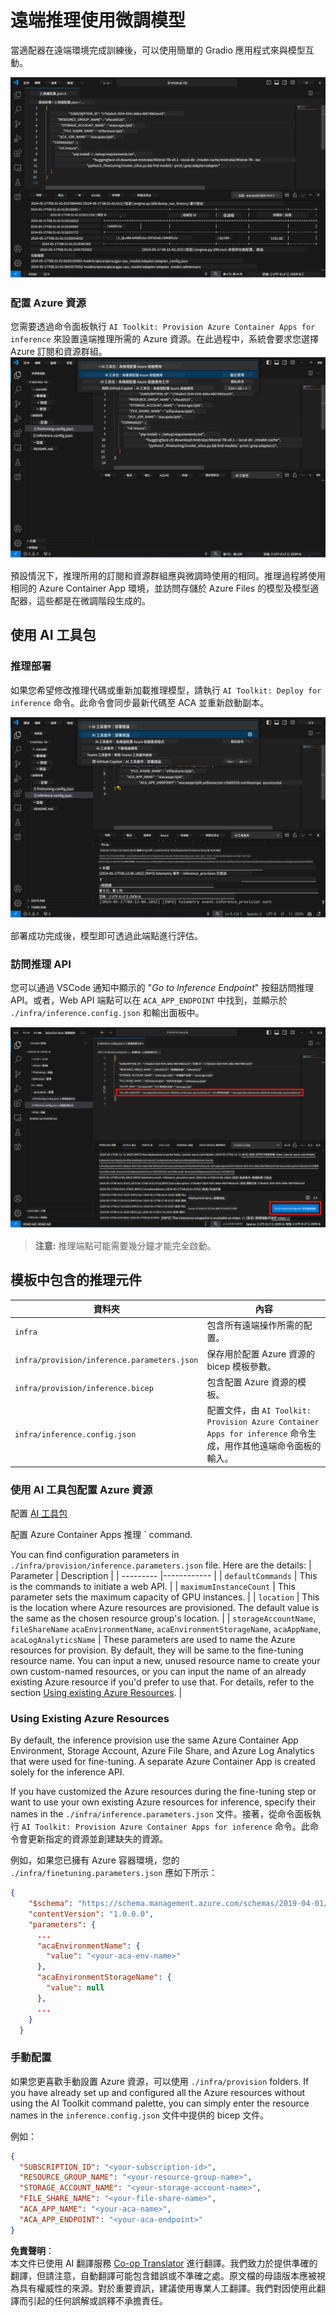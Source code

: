 <!--
CO_OP_TRANSLATOR_METADATA:
{
  "original_hash": "8782d16f62bc2bdae1f0b38f39a2417c",
  "translation_date": "2025-04-04T17:52:40+00:00",
  "source_file": "md\\01.Introduction\\03\\Remote_Interence.md",
  "language_code": "hk"
}
-->
# 遠端推理使用微調模型

當適配器在遠端環境完成訓練後，可以使用簡單的 Gradio 應用程式來與模型互動。

![微調完成](../../../../../translated_images/log-finetuning-res.4b3ee593f24d3096742d09375adade22b217738cab93bc1139f224e5888a1cbf.hk.png)

### 配置 Azure 資源
您需要透過命令面板執行 `AI Toolkit: Provision Azure Container Apps for inference` 來設置遠端推理所需的 Azure 資源。在此過程中，系統會要求您選擇 Azure 訂閱和資源群組。  
![配置推理資源](../../../../../translated_images/command-provision-inference.b294f3ae5764ab45b83246d464ad5329b0de20cf380f75a699b4cc6b5495ca11.hk.png)

預設情況下，推理所用的訂閱和資源群組應與微調時使用的相同。推理過程將使用相同的 Azure Container App 環境，並訪問存儲於 Azure Files 的模型及模型適配器，這些都是在微調階段生成的。

## 使用 AI 工具包

### 推理部署
如果您希望修改推理代碼或重新加載推理模型，請執行 `AI Toolkit: Deploy for inference` 命令。此命令會同步最新代碼至 ACA 並重新啟動副本。

![推理部署](../../../../../translated_images/command-deploy.cb6508c973d6257e649aa4f262d3c170a374da3e9810a4f3d9e03935408a592b.hk.png)

部署成功完成後，模型即可透過此端點進行評估。

### 訪問推理 API

您可以通過 VSCode 通知中顯示的 "*Go to Inference Endpoint*" 按鈕訪問推理 API。或者，Web API 端點可以在 `ACA_APP_ENDPOINT` 中找到，並顯示於 `./infra/inference.config.json` 和輸出面板中。

![應用端點](../../../../../translated_images/notification-deploy.00f4267b7aa6a18cfaaec83a7831b5d09311d5d96a70bb4c9d651ea4a41a8af7.hk.png)

> **注意:** 推理端點可能需要幾分鐘才能完全啟動。

## 模板中包含的推理元件

| 資料夾 | 內容 |
| ------ |--------- |
| `infra` | 包含所有遠端操作所需的配置。 |
| `infra/provision/inference.parameters.json` | 保存用於配置 Azure 資源的 bicep 模板參數。 |
| `infra/provision/inference.bicep` | 包含配置 Azure 資源的模板。 |
| `infra/inference.config.json` | 配置文件，由 `AI Toolkit: Provision Azure Container Apps for inference` 命令生成，用作其他遠端命令面板的輸入。 |

### 使用 AI 工具包配置 Azure 資源
配置 [AI 工具包](https://marketplace.visualstudio.com/items?itemName=ms-windows-ai-studio.windows-ai-studio)

配置 Azure Container Apps 推理 ` command.

You can find configuration parameters in `./infra/provision/inference.parameters.json` file. Here are the details:
| Parameter | Description |
| --------- |------------ |
| `defaultCommands` | This is the commands to initiate a web API. |
| `maximumInstanceCount` | This parameter sets the maximum capacity of GPU instances. |
| `location` | This is the location where Azure resources are provisioned. The default value is the same as the chosen resource group's location. |
| `storageAccountName`, `fileShareName` `acaEnvironmentName`, `acaEnvironmentStorageName`, `acaAppName`,  `acaLogAnalyticsName` | These parameters are used to name the Azure resources for provision. By default, they will be same to the fine-tuning resource name. You can input a new, unused resource name to create your own custom-named resources, or you can input the name of an already existing Azure resource if you'd prefer to use that. For details, refer to the section [Using existing Azure Resources](../../../../../md/01.Introduction/03). |

### Using Existing Azure Resources

By default, the inference provision use the same Azure Container App Environment, Storage Account, Azure File Share, and Azure Log Analytics that were used for fine-tuning. A separate Azure Container App is created solely for the inference API. 

If you have customized the Azure resources during the fine-tuning step or want to use your own existing Azure resources for inference, specify their names in the `./infra/inference.parameters.json` 文件。接著，從命令面板執行 `AI Toolkit: Provision Azure Container Apps for inference` 命令。此命令會更新指定的資源並創建缺失的資源。

例如，如果您已擁有 Azure 容器環境，您的 `./infra/finetuning.parameters.json` 應如下所示：

```json
{
    "$schema": "https://schema.management.azure.com/schemas/2019-04-01/deploymentParameters.json#",
    "contentVersion": "1.0.0.0",
    "parameters": {
      ...
      "acaEnvironmentName": {
        "value": "<your-aca-env-name>"
      },
      "acaEnvironmentStorageName": {
        "value": null
      },
      ...
    }
  }
```

### 手動配置  
如果您更喜歡手動設置 Azure 資源，可以使用 `./infra/provision` folders. If you have already set up and configured all the Azure resources without using the AI Toolkit command palette, you can simply enter the resource names in the `inference.config.json` 文件中提供的 bicep 文件。

例如：

```json
{
  "SUBSCRIPTION_ID": "<your-subscription-id>",
  "RESOURCE_GROUP_NAME": "<your-resource-group-name>",
  "STORAGE_ACCOUNT_NAME": "<your-storage-account-name>",
  "FILE_SHARE_NAME": "<your-file-share-name>",
  "ACA_APP_NAME": "<your-aca-name>",
  "ACA_APP_ENDPOINT": "<your-aca-endpoint>"
}
```

**免責聲明**：  
本文件已使用 AI 翻譯服務 [Co-op Translator](https://github.com/Azure/co-op-translator) 進行翻譯。我們致力於提供準確的翻譯，但請注意，自動翻譯可能包含錯誤或不準確之處。原文檔的母語版本應被視為具有權威性的來源。對於重要資訊，建議使用專業人工翻譯。我們對因使用此翻譯而引起的任何誤解或誤釋不承擔責任。